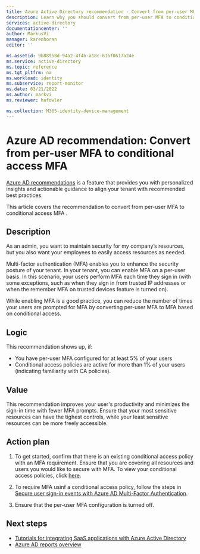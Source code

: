 ```yaml
---
title: Azure Active Directory recommendation - Convert from per-user MFA to conditional access MFA in Azure AD | Microsoft Docs
description: Learn why you should convert from per-user MFA to conditional access MFA in Azure AD
services: active-directory
documentationcenter: ''
author: MarkusVi
manager: karenhoran
editor: ''

ms.assetid: 9b88958d-94a2-4f4b-a18c-616f0617a24e
ms.service: active-directory
ms.topic: reference
ms.tgt_pltfrm: na
ms.workload: identity
ms.subservice: report-monitor
ms.date: 03/21/2022
ms.author: markvi
ms.reviewer: hafowler

ms.collection: M365-identity-device-management
---
```


# Azure AD recommendation: Convert from per-user MFA to conditional access MFA 

[Azure AD recommendations](overview-recommendations.md) is a feature that provides you with personalized insights and actionable guidance to align your tenant with recommended best practices.


This article covers the recommendation to convert from per-user MFA to conditional access MFA . 


## Description

As an admin, you want to maintain security for my company’s resources, but you also want your employees to easily access resources as needed.

Multi-factor authentication (MFA) enables you to enhance the security posture of your tenant. In your tenant, you can enable MFA on a per-user basis. In this scenario, your users perform MFA each time they sign in (with some exceptions, such as when they sign in from trusted IP addresses or when the remember MFA on trusted devices feature is turned on). 

While enabling MFA is a good practice, you can reduce the number of times your users are prompted for MFA by converting per-user MFA to MFA based on conditional access.   


## Logic 

This recommendation shows up, if:

- You have per-user MFA configured for at least 5% of your users
- Conditional access policies are active for more than 1% of your users (indicating familiarity with CA policies).

## Value 

This recommendation improves your user's productivity and minimizes the sign-in time with fewer MFA prompts. Ensure that your most sensitive resources can have the tighest controls, while your least sensitive resources can be more freely accessible.

## Action plan

1. To get started, confirm that there is an existing conditional access policy with an MFA requirement. Ensure that you are covering all resources and users you would like to secure with MFA. To view your conditional access policies, click [here](https://portal.azure.com/?Microsoft_AAD_IAM_enableAadvisorFeaturePreview=true&amp%3BMicrosoft_AAD_IAM_enableAadvisorFeature=true#blade/Microsoft_AAD_IAM/PoliciesTemplateBlade).

2.	To require MFA usinf a conditional access policy, follow the steps in [Secure user sign-in events with Azure AD Multi-Factor Authentication](../authentication/tutorial-enable-azure-mfa.md).

3. Ensure that the per-user MFA configuration is turned off. 

 

## Next steps

- [Tutorials for integrating SaaS applications with Azure Active Directory](../saas-apps/tutorial-list.md)
- [Azure AD reports overview](overview-reports.md)
